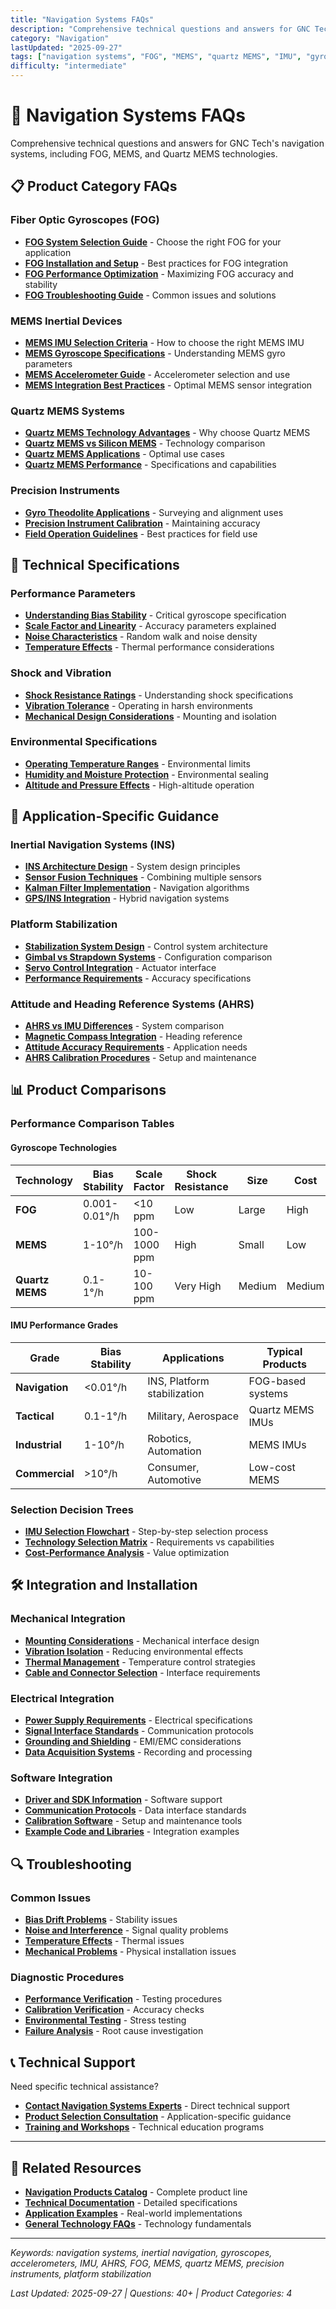 ```yaml
---
title: "Navigation Systems FAQs"
description: "Comprehensive technical questions and answers for GNC Tech's navigation systems including FOG, MEMS, Quartz MEMS technologies, and precision instruments."
category: "Navigation"
lastUpdated: "2025-09-27"
tags: ["navigation systems", "FOG", "MEMS", "quartz MEMS", "IMU", "gyroscopes", "accelerometers"]
difficulty: "intermediate"
---
```


# 🧭 Navigation Systems FAQs

Comprehensive technical questions and answers for GNC Tech's navigation systems, including FOG, MEMS, and Quartz MEMS technologies.

## 📋 Product Category FAQs

### Fiber Optic Gyroscopes (FOG)
- **[FOG System Selection Guide](fog-selection-guide.md)** - Choose the right FOG for your application
- **[FOG Installation and Setup](fog-installation.md)** - Best practices for FOG integration
- **[FOG Performance Optimization](fog-performance.md)** - Maximizing FOG accuracy and stability
- **[FOG Troubleshooting Guide](fog-troubleshooting.md)** - Common issues and solutions

### MEMS Inertial Devices
- **[MEMS IMU Selection Criteria](mems-imu-selection.md)** - How to choose the right MEMS IMU
- **[MEMS Gyroscope Specifications](mems-gyroscope-specs.md)** - Understanding MEMS gyro parameters
- **[MEMS Accelerometer Guide](mems-accelerometer-guide.md)** - Accelerometer selection and use
- **[MEMS Integration Best Practices](mems-integration.md)** - Optimal MEMS sensor integration

### Quartz MEMS Systems
- **[Quartz MEMS Technology Advantages](quartz-mems-advantages.md)** - Why choose Quartz MEMS
- **[Quartz MEMS vs Silicon MEMS](quartz-vs-silicon-mems.md)** - Technology comparison
- **[Quartz MEMS Applications](quartz-mems-applications.md)** - Optimal use cases
- **[Quartz MEMS Performance](quartz-mems-performance.md)** - Specifications and capabilities

### Precision Instruments
- **[Gyro Theodolite Applications](gyro-theodolite-applications.md)** - Surveying and alignment uses
- **[Precision Instrument Calibration](precision-calibration.md)** - Maintaining accuracy
- **[Field Operation Guidelines](field-operation.md)** - Best practices for field use

## 🔧 Technical Specifications

### Performance Parameters
- **[Understanding Bias Stability](bias-stability-explained.md)** - Critical gyroscope specification
- **[Scale Factor and Linearity](scale-factor-guide.md)** - Accuracy parameters explained
- **[Noise Characteristics](noise-characteristics.md)** - Random walk and noise density
- **[Temperature Effects](temperature-effects.md)** - Thermal performance considerations

### Shock and Vibration
- **[Shock Resistance Ratings](shock-resistance-guide.md)** - Understanding shock specifications
- **[Vibration Tolerance](vibration-tolerance.md)** - Operating in harsh environments
- **[Mechanical Design Considerations](mechanical-design.md)** - Mounting and isolation

### Environmental Specifications
- **[Operating Temperature Ranges](temperature-ranges.md)** - Environmental limits
- **[Humidity and Moisture Protection](humidity-protection.md)** - Environmental sealing
- **[Altitude and Pressure Effects](altitude-effects.md)** - High-altitude operation

## 🎯 Application-Specific Guidance

### Inertial Navigation Systems (INS)
- **[INS Architecture Design](ins-architecture.md)** - System design principles
- **[Sensor Fusion Techniques](sensor-fusion.md)** - Combining multiple sensors
- **[Kalman Filter Implementation](kalman-filter.md)** - Navigation algorithms
- **[GPS/INS Integration](gps-ins-integration.md)** - Hybrid navigation systems

### Platform Stabilization
- **[Stabilization System Design](stabilization-design.md)** - Control system architecture
- **[Gimbal vs Strapdown Systems](gimbal-vs-strapdown.md)** - Configuration comparison
- **[Servo Control Integration](servo-control.md)** - Actuator interface
- **[Performance Requirements](stabilization-performance.md)** - Accuracy specifications

### Attitude and Heading Reference Systems (AHRS)
- **[AHRS vs IMU Differences](ahrs-vs-imu.md)** - System comparison
- **[Magnetic Compass Integration](magnetic-compass.md)** - Heading reference
- **[Attitude Accuracy Requirements](attitude-accuracy.md)** - Application needs
- **[AHRS Calibration Procedures](ahrs-calibration.md)** - Setup and maintenance

## 📊 Product Comparisons

### Performance Comparison Tables

#### Gyroscope Technologies
| Technology | Bias Stability | Scale Factor | Shock Resistance | Size | Cost |
|------------|----------------|--------------|------------------|------|------|
| **FOG** | 0.001-0.01°/h | <10 ppm | Low | Large | High |
| **MEMS** | 1-10°/h | 100-1000 ppm | High | Small | Low |
| **Quartz MEMS** | 0.1-1°/h | 10-100 ppm | Very High | Medium | Medium |

#### IMU Performance Grades
| Grade | Bias Stability | Applications | Typical Products |
|-------|----------------|--------------|------------------|
| **Navigation** | <0.01°/h | INS, Platform stabilization | FOG-based systems |
| **Tactical** | 0.1-1°/h | Military, Aerospace | Quartz MEMS IMUs |
| **Industrial** | 1-10°/h | Robotics, Automation | MEMS IMUs |
| **Commercial** | >10°/h | Consumer, Automotive | Low-cost MEMS |

### Selection Decision Trees
- **[IMU Selection Flowchart](imu-selection-flowchart.md)** - Step-by-step selection process
- **[Technology Selection Matrix](technology-selection-matrix.md)** - Requirements vs capabilities
- **[Cost-Performance Analysis](cost-performance-analysis.md)** - Value optimization

## 🛠️ Integration and Installation

### Mechanical Integration
- **[Mounting Considerations](mounting-considerations.md)** - Mechanical interface design
- **[Vibration Isolation](vibration-isolation.md)** - Reducing environmental effects
- **[Thermal Management](thermal-management.md)** - Temperature control strategies
- **[Cable and Connector Selection](cable-connector-guide.md)** - Interface requirements

### Electrical Integration
- **[Power Supply Requirements](power-requirements.md)** - Electrical specifications
- **[Signal Interface Standards](signal-interfaces.md)** - Communication protocols
- **[Grounding and Shielding](grounding-shielding.md)** - EMI/EMC considerations
- **[Data Acquisition Systems](data-acquisition.md)** - Recording and processing

### Software Integration
- **[Driver and SDK Information](software-drivers.md)** - Software support
- **[Communication Protocols](communication-protocols.md)** - Data interface standards
- **[Calibration Software](calibration-software.md)** - Setup and maintenance tools
- **[Example Code and Libraries](example-code.md)** - Integration examples

## 🔍 Troubleshooting

### Common Issues
- **[Bias Drift Problems](bias-drift-troubleshooting.md)** - Stability issues
- **[Noise and Interference](noise-troubleshooting.md)** - Signal quality problems
- **[Temperature Effects](temperature-troubleshooting.md)** - Thermal issues
- **[Mechanical Problems](mechanical-troubleshooting.md)** - Physical installation issues

### Diagnostic Procedures
- **[Performance Verification](performance-verification.md)** - Testing procedures
- **[Calibration Verification](calibration-verification.md)** - Accuracy checks
- **[Environmental Testing](environmental-testing.md)** - Stress testing
- **[Failure Analysis](failure-analysis.md)** - Root cause investigation

## 📞 Technical Support

Need specific technical assistance?

- **[Contact Navigation Systems Experts](https://www.gnc-tech.com/contact?dept=navigation)** - Direct technical support
- **[Product Selection Consultation](https://www.gnc-tech.com/consultation)** - Application-specific guidance
- **[Training and Workshops](https://www.gnc-tech.com/training)** - Technical education programs

---

## 🔗 Related Resources

- **[Navigation Products Catalog](../../products/navigation-systems/README.md)** - Complete product line
- **[Technical Documentation](../../resources/README.md)** - Detailed specifications
- **[Application Examples](../applications/README.md)** - Real-world implementations
- **[General Technology FAQs](../general/README.md)** - Technology fundamentals

---

*Keywords: navigation systems, inertial navigation, gyroscopes, accelerometers, IMU, AHRS, FOG, MEMS, quartz MEMS, precision instruments, platform stabilization*

*Last Updated: 2025-09-27 | Questions: 40+ | Product Categories: 4*

